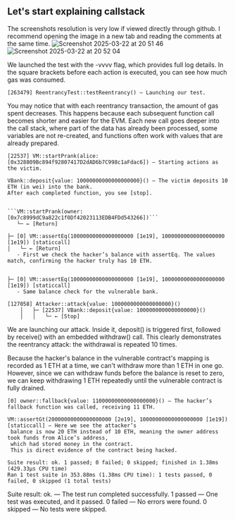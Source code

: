 ## Let's start explaining callstack
The screenshots resolution is very low if viewed directly through github. I recommend opening the image in a new tab and reading the comments at the same time.
![Screenshot 2025-03-22 at 20 51 46](https://github.com/user-attachments/assets/5112a46d-acde-439d-adb7-0efefa2046ea)
![Screenshot 2025-03-22 at 20 52 04](https://github.com/user-attachments/assets/2a2092c0-35c1-4d1d-bbe9-7706cf5a26e1)


We launched the test with the -vvvv flag, which provides full log details. In the square brackets before each action is executed, you can see how much gas was consumed.

```text
[263479] ReentrancyTest::testReentrancy() – Launching our test.
```
You may notice that with each reentrancy transaction, the amount of gas spent decreases.
This happens because each subsequent function call becomes shorter and easier for the EVM.
Each new call goes deeper into the call stack, where part of the data has already been processed, some variables are not re-created, and functions often work with values that are already prepared.
```text
[22537] VM::startPrank(alice: [0x328809Bc894f92807417D2dAD6b7C998c1aFdac6]) – Starting actions as the victim.
```
```text
VBank::deposit{value: 10000000000000000000}() – The victim deposits 10 ETH (in wei) into the bank.
After each completed function, you see [stop].


```VM::startPrank(owner: [0x7c8999dC9a822c1f0Df42023113EDB4FDd543266])```
   └─ ← [Return]
```

    ├─ [0] VM::assertEq(10000000000000000000 [1e19], 10000000000000000000 [1e19]) [staticcall]
    │   └─ ← [Return]
       - First we check the hacker’s balance with assertEq. The values match, confirming the hacker truly has 10 ETH.


    ├─ [0] VM::assertEq(10000000000000000000 [1e19], 10000000000000000000 [1e19]) [staticcall]
       - Same balance check for the vulnerable bank. 

```text
[127058] Attacker::attack{value: 1000000000000000000}()
    │   ├─ [22537] VBank::deposit{value: 1000000000000000000}()
    │   │   └─ ← [Stop]
```
We are launching our attack. Inside it, deposit() is triggered first, followed by receive() with an embedded withdraw() call. This clearly demonstrates the reentrancy attack: the withdrawal is repeated 10 times. 

Because the hacker's balance in the vulnerable contract's mapping is recorded as 1 ETH at a time, we can't withdraw more than 1 ETH in one go. However, since we can withdraw funds before the balance is reset to zero, we can keep withdrawing 1 ETH repeatedly until the vulnerable contract is fully drained.
```text
[0] owner::fallback{value: 11000000000000000000}() — The hacker’s fallback function was called, receiving 11 ETH.
```
```text
VM::assertGt(20000000000000000000 [2e19], 10000000000000000000 [1e19]) [staticcall] — Here we see the attacker’s
 balance is now 20 ETH instead of 10 ETH, meaning the owner address took funds from Alice’s address,
 which had stored money in the contract.
 This is direct evidence of the contract being hacked.
```
```text
Suite result: ok. 1 passed; 0 failed; 0 skipped; finished in 1.38ms (429.33µs CPU time)
Ran 1 test suite in 353.88ms (1.38ms CPU time): 1 tests passed, 0 failed, 0 skipped (1 total tests)
```
Suite result: ok. — The test run completed successfully.
1 passed — One test was executed, and it passed.
0 failed — No errors were found.
0 skipped — No tests were skipped.
